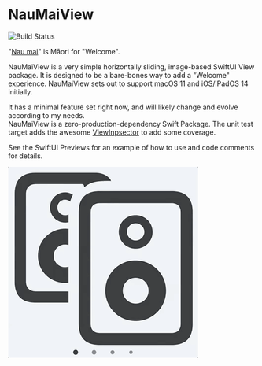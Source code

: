 # NauMaiView

![Build Status](https://github.com/longoria/NauMaiView/workflows/NauMaiView/badge.svg)

"[Nau mai](https://maoridictionary.co.nz/word/4356)" is Māori for "Welcome".

NauMaiView is a very simple horizontally sliding, image-based SwiftUI View package.
It is designed to be a bare-bones way to add a "Welcome" experience.
NauMaiView sets out to support macOS 11 and iOS/iPadOS 14 initially.

It has a minimal feature set right now, and will likely change and evolve according to my needs.  
NauMaiView is a zero-production-dependency Swift Package.
The unit test target adds the awesome [ViewInpsector](https://github.com/nalexn/ViewInspector) to add some coverage. 

See the SwiftUI Previews for an example of how to use and code comments for details.

![Animated GIF Preview of NauMaiView](nau-mai.gif)
